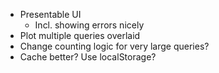 - Presentable UI
  * Incl. showing errors nicely
- Plot multiple queries overlaid
- Change counting logic for very large queries?
- Cache better? Use localStorage?

